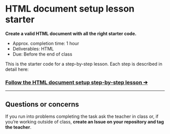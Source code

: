 # HTML document setup lesson starter

**Create a valid HTML document with all the right starter code.**

- Approx. completion time: 1 hour
- Deliverables: HTML
- Due: Before the end of class

This is the starter code for a step-by-step lesson. Each step is described in detail here:

### [**Follow the HTML document setup step-by-step lesson ➔**](https://learntheweb.courses/courses/web-dev-1/html-document-setup/)

---

## Questions or concerns

If you run into problems completing the task ask the teacher in class or, if you’re working outside of class, **create an Issue on your repository and tag the teacher**.
